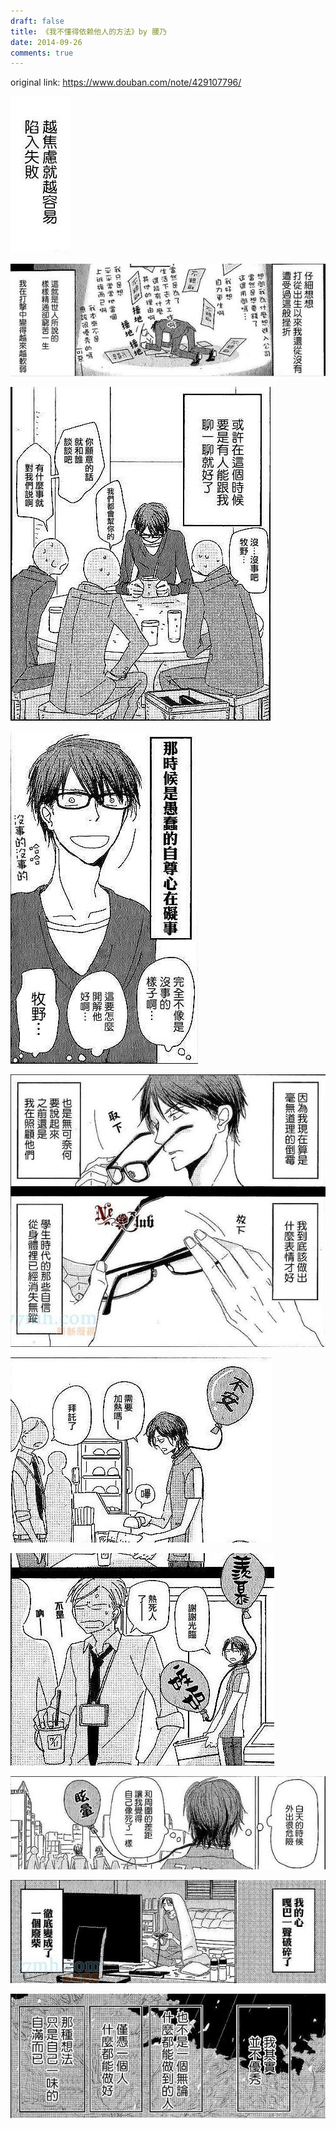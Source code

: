 ```yaml
---
draft: false
title: 《我不懂得依赖他人的方法》by 腰乃
date: 2014-09-26
comments: true
---
```


original link: https://www.douban.com/note/429107796/

![](../../assets/images/i-dont-know-how-to-rely-on-others/p19534653.jpg)



![](../../assets/images/i-dont-know-how-to-rely-on-others/p19534654.jpg)



![](../../assets/images/i-dont-know-how-to-rely-on-others/p19534655.jpg)



![](../../assets/images/i-dont-know-how-to-rely-on-others/p19534659.jpg)



![](../../assets/images/i-dont-know-how-to-rely-on-others/p19534661.jpg)



![](../../assets/images/i-dont-know-how-to-rely-on-others/p19534667.jpg)



![](../../assets/images/i-dont-know-how-to-rely-on-others/p19534668.jpg)



![](../../assets/images/i-dont-know-how-to-rely-on-others/p19534669.jpg)



![](../../assets/images/i-dont-know-how-to-rely-on-others/p19534670.jpg)



![](../../assets/images/i-dont-know-how-to-rely-on-others/p19534674.jpg)
